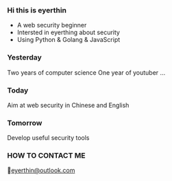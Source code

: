 ### Hi this is eyerthin

* A web security beginner 
* Intersted in eyerthing about security
* Using Python & Golang & JavaScript

### Yesterday
Two years of computer science
One year of youtuber
...

### Today
Aim at web security in Chinese and English


### Tomorrow
Develop useful security tools


### HOW TO CONTACT ME
:e-mail:eyerthin@outlook.com
<!--
**eyerthin/eyerthin** is a ✨ _special_ ✨ repository because its `README.md` (this file) appears on your GitHub profile.

Here are some ideas to get you started:

- 🔭 I’m currently working on ...
- 🌱 I’m currently learning ...
- 👯 I’m looking to collaborate on ...
- 🤔 I’m looking for help with ...
- 💬 Ask me about ...
- 📫 How to reach me: ...
- 😄 Pronouns: ...
- ⚡ Fun fact: ...
-->

